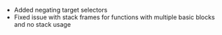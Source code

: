 * Added negating target selectors
* Fixed issue with stack frames for functions with multiple basic blocks and no stack usage
